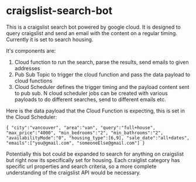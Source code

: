 # craigslist-search-bot

This is a craigslist search bot powered by google cloud. It is designed to query craigslist and send an email with the content on a regular timing. Currently it is set to search housing.

It's components are:

1. Cloud function to run the search, parse the results, send emails to given addresses
2. Pub Sub Topic to trigger the cloud function and pass the data payload to cloud functions
3. Cloud Scheduler defines the trigger timing and the payload content sent to pub sub. N cloud scheduler jobs can be created with various payloads to do different searches, send to different emails etc.

Here is the data payload that the Cloud Function is expecting, this is set in the Cloud Scheduler:

`{ "city":"vancouver", "area":"van", "query":"full+house", "max_price":"4000", "min_bedrooms":"2", "min_bathrooms":"2", "availabilityMode":"0", "housing_type":[6,9], "sale_date":"all+dates", "emails":["you@gmail.com", "someoneElse@gmail.com"] }`

Potentially this bot could be expanded to search for anything on craigslist but right now its specifically set for housing. Each craiglist category has specific url properties and search criteria, so a more complete understanding of the craigslist API would be necessary.
